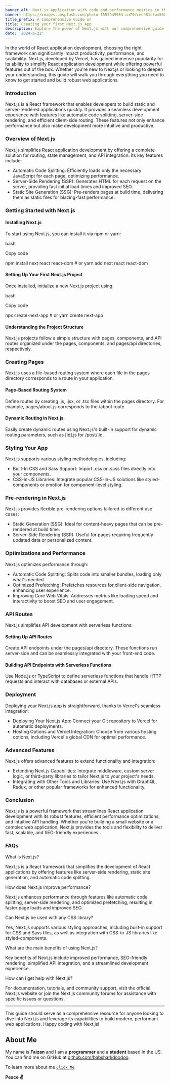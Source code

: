 ```yaml
---
banner_alt: Next.js application with code and performance metrics in the background.
banner: https://images.unsplash.com/photo-1555949963-aa79dcee981c?w=500&auto=format&fit=crop&q=60&ixlib=rb-4.0.3&ixid=M3wxMjA3fDB8MHxzZWFyY2h8MTZ8fG5leHQlMjBqc3xlbnwwfHwwfHx8MA%3D%3D
title_prefix: A Comprehensive Guide on
title: Creating your first Next.js App
description: Explore the power of Next.js with our comprehensive guide. Learn how to build fast, SEO-friendly React applications using Next.js features like server-side rendering and automatic code splitting.
date: '2024-6-22'
---
```


In the world of React application development, choosing the right framework can significantly impact productivity, performance, and scalability. Next.js, developed by Vercel, has gained immense popularity for its ability to simplify React application development while offering powerful features out of the box. Whether you're new to Next.js or looking to deepen your understanding, this guide will walk you through everything you need to know to get started and build robust web applications.

### Introduction

Next.js is a React framework that enables developers to build static and server-rendered applications quickly. It provides a seamless development experience with features like automatic code splitting, server-side rendering, and efficient client-side routing. These features not only enhance performance but also make development more intuitive and productive.

### Overview of Next.js

Next.js simplifies React application development by offering a complete solution for routing, state management, and API integration. Its key features include:

-   Automatic Code Splitting: Efficiently loads only the necessary JavaScript for each page, optimizing performance.
-   Server-Side Rendering (SSR): Generates HTML for each request on the server, providing fast initial load times and improved SEO.
-   Static Site Generation (SSG): Pre-renders pages at build time, delivering them as static files for blazing-fast performance.

### Getting Started with Next.js

#### Installing Next.js

To start using Next.js, you can install it via npm or yarn:

bash

Copy code

npm install next react react-dom # or yarn add next react react-dom

#### Setting Up Your First Next.js Project

Once installed, initialize a new Next.js project using:

bash

Copy code

npx create-next-app # or yarn create next-app

#### Understanding the Project Structure

Next.js projects follow a simple structure with pages, components, and API routes organized under the pages, components, and pages/api directories, respectively.

### Creating Pages

Next.js uses a file-based routing system where each file in the pages directory corresponds to a route in your application.

#### Page-Based Routing System

Define routes by creating .js, .jsx, or .tsx files within the pages directory. For example, pages/about.js corresponds to the /about route.

#### Dynamic Routing in Next.js

Easily create dynamic routes using Next.js's built-in support for dynamic routing parameters, such as [id].js for /post/:id.

### Styling Your App

Next.js supports various styling methodologies, including:

-   Built-In CSS and Sass Support: Import .css or .scss files directly into your components.
-   CSS-in-JS Libraries: Integrate popular CSS-in-JS solutions like styled-components or emotion for component-level styling.

### Pre-rendering in Next.js

Next.js provides flexible pre-rendering options tailored to different use cases:

-   Static Generation (SSG): Ideal for content-heavy pages that can be pre-rendered at build time.
-   Server-Side Rendering (SSR): Useful for pages requiring frequently updated data or personalized content.

### Optimizations and Performance

Next.js optimizes performance through:

-   Automatic Code Splitting: Splits code into smaller bundles, loading only what's needed.
-   Optimized Prefetching: Prefetches resources for client-side navigation, enhancing user experience.
-   Improving Core Web Vitals: Addresses metrics like loading speed and interactivity to boost SEO and user engagement.

### API Routes

Next.js simplifies API development with serverless functions:

#### Setting Up API Routes

Create API endpoints under the pages/api directory. These functions run server-side and can be seamlessly integrated with your front-end code.

#### Building API Endpoints with Serverless Functions

Use Node.js or TypeScript to define serverless functions that handle HTTP requests and interact with databases or external APIs.

### Deployment

Deploying your Next.js app is straightforward, thanks to Vercel's seamless integration:

-   Deploying Your Next.js App: Connect your Git repository to Vercel for automatic deployments.
-   Hosting Options and Vercel Integration: Choose from various hosting options, including Vercel's global CDN for optimal performance.

### Advanced Features

Next.js offers advanced features to extend functionality and integration:

-   Extending Next.js Capabilities: Integrate middleware, custom server logic, or third-party libraries to tailor Next.js to your project's needs.
-   Integrating with Other Tools and Libraries: Use Next.js with GraphQL, Redux, or other popular frameworks for enhanced functionality.

### Conclusion

Next.js is a powerful framework that streamlines React application development with its robust features, efficient performance optimizations, and intuitive API handling. Whether you're building a small website or a complex web application, Next.js provides the tools and flexibility to deliver fast, scalable, and SEO-friendly experiences.

### FAQs

What is Next.js?

Next.js is a React framework that simplifies the development of React applications by offering features like server-side rendering, static site generation, and automatic code splitting.

How does Next.js improve performance?

Next.js enhances performance through features like automatic code splitting, server-side rendering, and optimized prefetching, resulting in faster page loads and improved SEO.

Can Next.js be used with any CSS library?

Yes, Next.js supports various styling approaches, including built-in support for CSS and Sass files, as well as integration with CSS-in-JS libraries like styled-components.

What are the main benefits of using Next.js?

Key benefits of Next.js include improved performance, SEO-friendly rendering, simplified API integration, and a streamlined development experience.

How can I get help with Next.js?

For documentation, tutorials, and community support, visit the official Next.js website or join the Next.js community forums for assistance with specific issues or questions.

---

This guide should serve as a comprehensive resource for anyone looking to dive into Next.js and leverage its capabilities to build modern, performant web applications. Happy coding with Next.js!

## **About Me**

My name is **Faizan** and I am a **programmer** and a **student** based in the US. You can find me on GitHub at [github.com/babsharkdoodoo](https://github.com/babsharkdoodoo).

To learn more about me [`Click Me`](https://faizanak.vercel.app/blog/about)

**Peace ✌**
